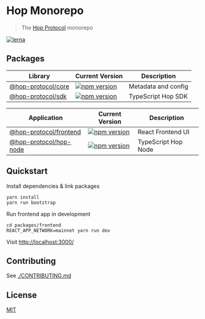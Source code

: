 # Hop Monorepo

> The [Hop Protocol](https://hop.exchange/) monorepo

[![lerna](https://img.shields.io/badge/maintained%20with-lerna-cc00ff.svg)](https://lerna.js.org/)

## Packages

| Library                                                       | Current Version                                                                                                                                   | Description                                 |
| ------------------------------------------------------------- | ------------------------------------------------------------------------------------------------------------------------------------------------- | ------------------------------------------- |
| [@hop-protocol/core](packages/core)                             | [![npm version](https://badge.fury.io/js/%40hop-protocol%2Fcore.svg)](https://badge.fury.io/js/)                                                   | Metadata and config                         |
| [@hop-protocol/sdk](packages/sdk)                             | [![npm version](https://badge.fury.io/js/%40hop-protocol%2Fsdk.svg)](https://badge.fury.io/js/)                                                   | TypeScript Hop SDK                          |


| Application                                                   | Current Version                                                                                                                                   | Description                                 |
| ------------------------------------------------------------- | ------------------------------------------------------------------------------------------------------------------------------------------------- | ------------------------------------------- |
| [@hop-protocol/frontend](packages/frontend)                   | [![npm version](https://badge.fury.io/js/%40hop-protocol%2Ffrontend.svg)](https://badge.fury.io/js/%40hop-protocol%2Ffrontend)                    | React Frontend UI                           |
| [@hop-protocol/hop-node](packages/hop-node)                   | [![npm version](https://badge.fury.io/js/%40hop-protocol%2Fhop-node.svg)](https://badge.fury.io/js/%40hop-protocol%2Fhop-node)                    | TypeScript Hop Node                         |

## Quickstart

Install dependencies & link packages

    yarn install
    yarn run bootstrap

Run frontend app in development

    cd packages/frontend
    REACT_APP_NETWORK=mainnet yarn run dev

Visit [http://localhost:3000/](http://localhost:3000/)

## Contributing

See [./CONTRIBUTING.md](./CONTRIBUTING.md)

## License

[MIT](LICENSE)
